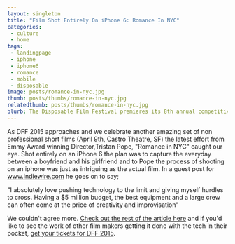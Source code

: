 ```yaml
---
layout: singleton
title: "Film Shot Entirely On iPhone 6: Romance In NYC"
categories:
 - culture
 - home
tags:
 - landingpage
 - iphone
 - iphone6
 - romance
 - mobile
 - disposable
image: posts/romance-in-nyc.jpg
thumb: posts/thumbs/romance-in-nyc.jpg
relatedthumb: posts/thumbs/romance-in-nyc.jpg
blurb: The Disposable Film Festival premieres its 8th annual competitive shorts program here in San Francisco before screening it around the world. Be the first to see this year's collection of the best disposable films made on cameras like mobile phones, DSLRs, and webcams.
---
```


As DFF 2015 approaches and we celebrate another amazing set of non professional short films (April 9th, Castro Theatre, SF) the latest effort from Emmy Award winning Director,Tristan Pope, "Romance in NYC" caught our eye. Shot entirely on an iPhone 6 the plan was to capture the everyday between a boyfriend and his girlfriend and to Pope the process of shooting on an iphone was just as intriguing as the actual film. In a guest post for www.indiewire.com he goes on to say;

"I absolutely love pushing technology to the limit and giving myself hurdles to cross. Having a $5 million budget, the best equipment and a large crew can often come at the price of creativity and improvisation"

We couldn't agree more. <a href="http://www.indiewire.com/article/this-romantic-short-film-was-shot-entirely-on-an-iphone-6-20150217" target="_blank">Check out the rest of the article here</a> and if you'd like to see the work of other film makers getting it done with the tech in their pocket, <a href="/Disposable-Film-Fest-2015.html">get your tickets for DFF 2015</a>.